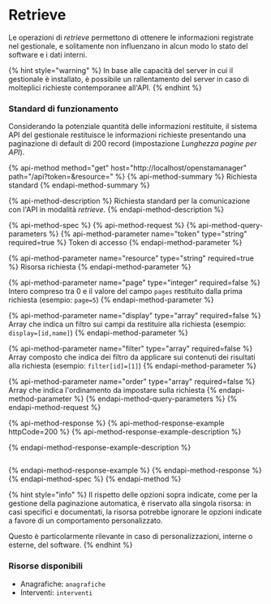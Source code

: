 # Retrieve

Le operazioni di _retrieve_ permettono di ottenere le informazioni registrate nel gestionale, e solitamente non influenzano in alcun modo lo stato del software e i dati interni.

{% hint style="warning" %}
In base alle capacità del server in cui il gestionale è installato, è possibile un rallentamento del server in caso di molteplici richieste contemporanee all'API.
{% endhint %}

### Standard di funzionamento

Considerando la potenziale quantità delle informazioni restituite, il sistema API del gestionale restituisce le informazioni richieste presentando una paginazione di default di 200 record \(impostazione _Lunghezza pagine per API_\).

{% api-method method="get" host="http://localhost/openstamanager" path="/api?token=<token>&resource=<resource>" %}
{% api-method-summary %}
Richiesta standard
{% endapi-method-summary %}

{% api-method-description %}
Richiesta standard per la comunicazione con l'API in modalità _retrieve_.
{% endapi-method-description %}

{% api-method-spec %}
{% api-method-request %}
{% api-method-query-parameters %}
{% api-method-parameter name="token" type="string" required=true %}
Token di accesso
{% endapi-method-parameter %}

{% api-method-parameter name="resource" type="string" required=true %}
Risorsa richiesta
{% endapi-method-parameter %}

{% api-method-parameter name="page" type="integer" required=false %}
Intero compreso tra 0 e il valore del campo `pages` restituito dalla prima richiesta \(esempio: `page=5`\)
{% endapi-method-parameter %}

{% api-method-parameter name="display" type="array" required=false %}
Array che indica un filtro sui campi da restituire alla richiesta \(esempio: `display=[id,name]`\)
{% endapi-method-parameter %}

{% api-method-parameter name="filter" type="array" required=false %}
Array composto che indica dei filtro da applicare sui contenuti dei risultati alla richiesta \(esempio: `filter[id]=[1]`\)
{% endapi-method-parameter %}

{% api-method-parameter name="order" type="array" required=false %}
Array che indica l'ordinamento da impostare sulla richiesta
{% endapi-method-parameter %}
{% endapi-method-query-parameters %}
{% endapi-method-request %}

{% api-method-response %}
{% api-method-response-example httpCode=200 %}
{% api-method-response-example-description %}

{% endapi-method-response-example-description %}

```

```
{% endapi-method-response-example %}
{% endapi-method-response %}
{% endapi-method-spec %}
{% endapi-method %}

{% hint style="info" %}
Il rispetto delle opzioni sopra indicate, come per la gestione della paginazione automatica, è riservato alla singola risorsa: in casi specifici e documentati, la risorsa potrebbe ignorare le opzioni indicate a favore di un comportamento personalizzato.

Questo è particolarmente rilevante in caso di personalizzazioni, interne o esterne, del software.
{% endhint %}

### Risorse disponibili

* Anagrafiche: `anagrafiche`
* Interventi: `interventi`

